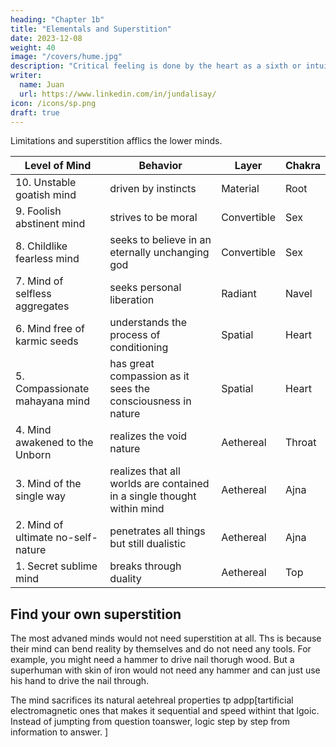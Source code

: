 ```yaml
---
heading: "Chapter 1b"
title: "Elementals and Superstition"
date: 2023-12-08
weight: 40
image: "/covers/hume.jpg"
description: "Critical feeling is done by the heart as a sixth or intuitional sense to catch the ego (the feeling of the self)"
writer:
  name: Juan
  url: https://www.linkedin.com/in/jundalisay/
icon: /icons/sp.png
draft: true
---
```



Limitations and superstition afflics the lower minds. 


Level of Mind | Behavior | Layer | Chakra
--- | --- | --- | --- 
10. Unstable goatish mind | driven by instincts | Material | Root
9. Foolish abstinent mind | strives to be moral | Convertible | Sex
8. Childlike fearless mind | seeks to believe in an eternally unchanging god | Convertible | Sex
7. Mind of selfless aggregates | seeks personal liberation | Radiant | Navel 
6. Mind free of karmic seeds | understands the process of conditioning | Spatial | Heart
5. Compassionate mahayana mind | has great compassion as it sees the consciousness in nature | Spatial | Heart
4. Mind awakened to the Unborn | realizes the void nature | Aethereal | Throat
3. Mind of the single way | realizes that all worlds are contained in a single thought within mind | Aethereal | Ajna
2. Mind of ultimate no-self-nature | penetrates all things but still dualistic | Aethereal | Ajna
1. Secret sublime mind | breaks through duality | Aethereal | Top



## Find your own superstition

The most advaned minds would not need superstition at all. Ths is because their mind can bend reality by themselves and do not need any tools. For example, you might need a hammer to drive nail thorugh wood. But a superhuman with skin of iron would not need any hammer and can just use his hand to drive the nail through. 


The mind sacrifices its natural aetehreal properties tp adpp[tartificial electromagnetic ones that makes it sequential and speed withint that lgoic. Instead of jumpting from question toanswer, logic step by step from information to answer.  ] 
